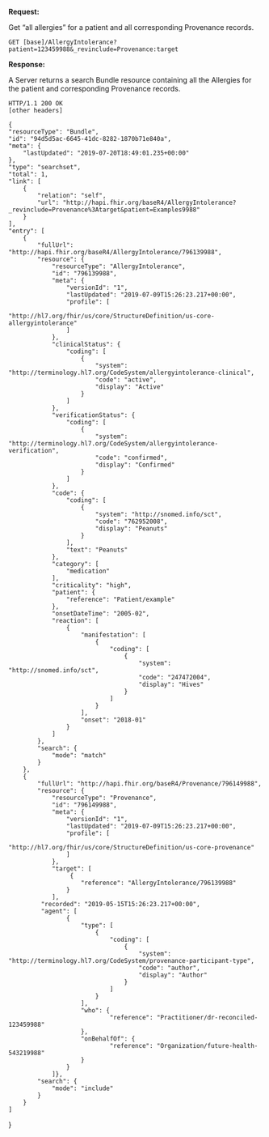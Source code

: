 **Request:**

Get “all allergies” for a patient and all corresponding Provenance records.


    GET [base]/AllergyIntolerance?patient=123459988&_revinclude=Provenance:target

**Response:**

A Server returns a search Bundle resource containing all the Allergies for the patient and corresponding Provenance records. 


    HTTP/1.1 200 OK
    [other headers]
    
    {
    "resourceType": "Bundle",
    "id": "94d5d5ac-6645-41dc-8282-1870b71e840a",
    "meta": {
        "lastUpdated": "2019-07-20T18:49:01.235+00:00"
    },
    "type": "searchset",
    "total": 1,
    "link": [
        {
            "relation": "self",
            "url": "http://hapi.fhir.org/baseR4/AllergyIntolerance?_revinclude=Provenance%3Atarget&patient=Examples9988"
        }
    ],
    "entry": [
        {
            "fullUrl": "http://hapi.fhir.org/baseR4/AllergyIntolerance/796139988",
            "resource": {
                "resourceType": "AllergyIntolerance",
                "id": "796139988",
                "meta": {
                    "versionId": "1",
                    "lastUpdated": "2019-07-09T15:26:23.217+00:00",
                    "profile": [
                       "http://hl7.org/fhir/us/core/StructureDefinition/us-core-allergyintolerance"
                    ]
                },
                "clinicalStatus": {
                    "coding": [
                        {
                            "system": "http://terminology.hl7.org/CodeSystem/allergyintolerance-clinical",
                            "code": "active",
                            "display": "Active"
                        }
                    ]
                },
                "verificationStatus": {
                    "coding": [
                        {
                            "system": "http://terminology.hl7.org/CodeSystem/allergyintolerance-verification",
                            "code": "confirmed",
                            "display": "Confirmed"
                        }
                    ]
                },
                "code": {
                    "coding": [
                        {
                            "system": "http://snomed.info/sct",
                            "code": "762952008",
                            "display": "Peanuts"
                        }
                    ],
                    "text": "Peanuts"
                },
                "category": [
                    "medication"
                ],
                "criticality": "high",
                "patient": {
                    "reference": "Patient/example"
                },
                "onsetDateTime": "2005-02",
                "reaction": [
                    {
                        "manifestation": [
                            {
                                "coding": [
                                    {
                                        "system": "http://snomed.info/sct",
                                        "code": "247472004",
                                        "display": "Hives"
                                    }
                                ]
                            }
                        ],
                        "onset": "2018-01"
                    }
                ]
            },
            "search": {
                "mode": "match"
            }
        },
        {
            "fullUrl": "http://hapi.fhir.org/baseR4/Provenance/796149988",
            "resource": {
                "resourceType": "Provenance",
                "id": "796149988",
                "meta": {
                    "versionId": "1",
                    "lastUpdated": "2019-07-09T15:26:23.217+00:00",
                    "profile": [
                       "http://hl7.org/fhir/us/core/StructureDefinition/us-core-provenance"
                    ]
                },
                "target": [
                     {
                        "reference": "AllergyIntolerance/796139988"
                    }
                ],
             "recorded": "2019-05-15T15:26:23.217+00:00",
             "agent": [
                    {
                        "type": [
                            {
                                "coding": [
                                    {
                                        "system": "http://terminology.hl7.org/CodeSystem/provenance-participant-type",
                                        "code": "author",
                                        "display": "Author"
                                    }
                                ]
                            }
                        ],
                        "who": {
                                "reference": "Practitioner/dr-reconciled-123459988"
                        },
                        "onBehalfOf": {
                                "reference": "Organization/future-health-543219988"
                        }
                    }
                ]},
            "search": {
                "mode": "include"
            }
        }
    ]
}
    